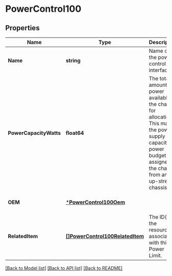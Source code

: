 # PowerControl100

## Properties
Name | Type | Description | Notes
------------ | ------------- | ------------- | -------------
**Name** | **string** | Name of the power control interface. | [optional] [default to null]
**PowerCapacityWatts** | **float64** | The total amount of power available to the chassis for allocation. This may the power supply capacity, or power budget assigned to the chassis from an up-stream chassis. | [optional] [default to null]
**OEM** | [***PowerControl100Oem**](PowerControl_1.0.0_OEM.md) |  | [optional] [default to null]
**RelatedItem** | [**[]PowerControl100RelatedItem**](PowerControl_1.0.0_RelatedItem.md) | The ID(s) of the resources associated with this Power Limit. | [optional] [default to null]

[[Back to Model list]](../README.md#documentation-for-models) [[Back to API list]](../README.md#documentation-for-api-endpoints) [[Back to README]](../README.md)

